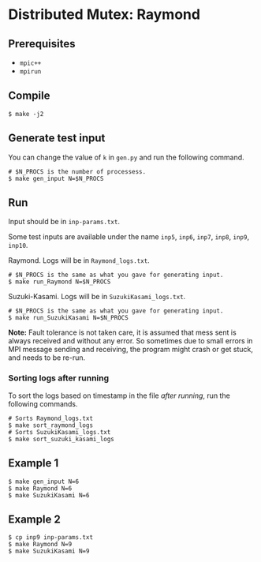# Distributed Mutex: Raymond

## Prerequisites

* `mpic++`
* `mpirun`

## Compile

```
$ make -j2
```

## Generate test input

You can change the value of `k` in `gen.py` and run the following command.

```
# $N_PROCS is the number of processess.
$ make gen_input N=$N_PROCS
```

## Run

Input should be in `inp-params.txt`.

Some test inputs are available under the name `inp5`, `inp6`, `inp7`, `inp8`, `inp9`, `inp10`.

Raymond. Logs will be in `Raymond_logs.txt`.

```
# $N_PROCS is the same as what you gave for generating input.
$ make run_Raymond N=$N_PROCS
```

Suzuki-Kasami. Logs will be in `SuzukiKasami_logs.txt`.

```
# $N_PROCS is the same as what you gave for generating input.
$ make run_SuzukiKasami N=$N_PROCS
```


**Note:** Fault tolerance is not taken care, it is assumed that mess sent is always received and without any error. So sometimes due to small errors in MPI message sending and receiving, the program might crash or get stuck, and needs to be re-run.

### Sorting logs after running

To sort the logs based on timestamp in the file *after running*, run the following commands.

```
# Sorts Raymond_logs.txt
$ make sort_raymond_logs
# Sorts SuzukiKasami_logs.txt
$ make sort_suzuki_kasami_logs
```

## Example 1

```
$ make gen_input N=6
$ make Raymond N=6
$ make SuzukiKasami N=6
```

## Example 2

```
$ cp inp9 inp-params.txt
$ make Raymond N=9
$ make SuzukiKasami N=9
```